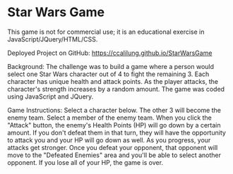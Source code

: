 # Star Wars Game

This game is not for commercial use; it is an educational exercise in JavaScript/JQuery/HTML/CSS.

Deployed Project on GitHub: https://ccalilung.github.io/StarWarsGame 

Background: The challenge was to build a game where a person would select one Star Wars character out of 4 to fight the remaining 3. Each character has unique health and attack points. As the player attacks, the character's strength increases by a random amount. The game was coded using JavaScript and JQuery.

Game Instructions: Select a character below. The other 3 will become the enemy team. Select a member of the enemy team. When
                    you click the "Attack" button, the enemy's Health Points (HP) will go down by a certain amount. If you
                    don't defeat them in that turn, they will have the opportunity to attack you and your HP will go down
                    as well. As you progress, your attacks get stronger. Once you defeat your opponent, that opponent will
                    move to the "Defeated Enemies" area and you'll be able to select another opponent. If you lose all of
                    your HP, the game is over.